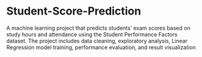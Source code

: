 # Student-Score-Prediction
A machine learning project that predicts students’ exam scores based on study hours and attendance using the Student Performance Factors dataset. The project includes data cleaning, exploratory analysis, Linear Regression model training, performance evaluation, and result visualization
